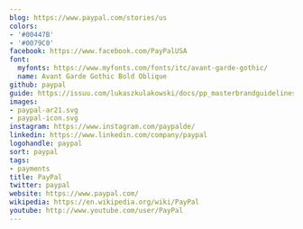 ```yaml
---
blog: https://www.paypal.com/stories/us
colors:
- '#00447B'
- '#0079C0'
facebook: https://www.facebook.com/PayPalUSA
font:
  myfonts: https://www.myfonts.com/fonts/itc/avant-garde-gothic/
  name: Avant Garde Gothic Bold Oblique
github: paypal
guide: https://issuu.com/lukaszkulakowski/docs/pp_masterbrandguidelines_v21_mm
images:
- paypal-ar21.svg
- paypal-icon.svg
instagram: https://www.instagram.com/paypalde/
linkedin: https://www.linkedin.com/company/paypal
logohandle: paypal
sort: paypal
tags:
- payments
title: PayPal
twitter: paypal
website: https://www.paypal.com/
wikipedia: https://en.wikipedia.org/wiki/PayPal
youtube: http://www.youtube.com/user/PayPal
---
```

